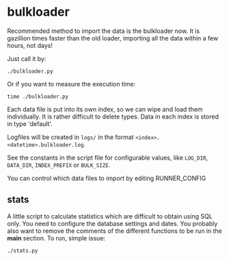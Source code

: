 # bulkloader

Recommended method to import the data is the bulkloader now. It is gazillion
times faster than the old loader, importing all the data within a few hours,
not days!

Just call it by:

`./bulkloader.py`

Or if you want to measure the execution time:

`time ./bulkloader.py`

Each data file is put into its own index, so we can wipe and load them
individually. It is rather difficult to delete types. Data in each index is
stored in type 'default'.

Logfiles will be created in `logs/` in the format
`<index>.<datetime>.bulkloader.log`.

See the constants in the script file for configurable values, like `LOG_DIR`,
`DATA_DIR`, `INDEX_PREFIX` or `BULK_SIZE`.

You can control which data files to import by editing RUNNER_CONFIG



## stats

A little script to calculate statistics which are difficult to obtain using SQL only. You need to configure the database settings and dates. You probably also want to remove the comments of the different functions to be run in the __main__ section. To run, simple issue:

`./stats.py`